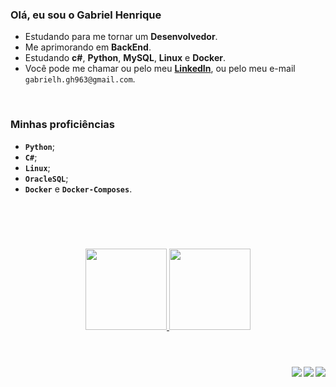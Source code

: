 ### Olá, eu sou o Gabriel Henrique

- Estudando para me tornar um **Desenvolvedor**.
- Me aprimorando em **BackEnd**.
- Estudando **c#**, **Python**, **MySQL**, **Linux** e **Docker**.
- Você pode me chamar ou pelo meu **<a href="https://www.linkedin.com/in/gabriel-henriquedev">LinkedIn</a>**, ou pelo meu e-mail `gabrielh.gh963@gmail.com`.

<br>

### Minhas proficiências
 
-  **`Python`**;
-  **`C#`**;
-  **`Linux`**;
-  **`OracleSQL`**;
-  **`Docker`** e **`Docker-Composes`**.

<br>

#

<br>

<div align="center">
  <a href="https://github.com/Gavruel">
	<img height="130em" src="https://github-readme-stats.vercel.app/api?username=Gavruel&theme=tokyonight&show_icons=true&hide_title=true" />
	<img height="130em" src="https://github-readme-stats.vercel.app/api/top-langs/?username=Gavruel&theme=tokyonight&layout=compact&hide_title=true" />
</div>
  
<br>

#
	
<div> 
 <a href="https://instagram.com/oh_gavs" target="_blank"><img src="https://img.shields.io/badge/-Instagram-%23E4405F?style=for-the-badge&logo=instagram&logoColor=white" target="_blank" align="right"></a>
 <a href = "mailto:gabrielh.gh963@gmail.com"><img src="https://img.shields.io/badge/-Gmail-%23333?style=for-the-badge&logo=gmail&logoColor=white" target="_blank" align="right"></a>
 <a href="https://www.linkedin.com/in/gabriel-henriquedev" target="_blank"><img src="https://img.shields.io/badge/-LinkedIn-%230077B5?style=for-the-badge&logo=linkedin&logoColor=white" target="_blank" align="right"></a> 
  
</div>
